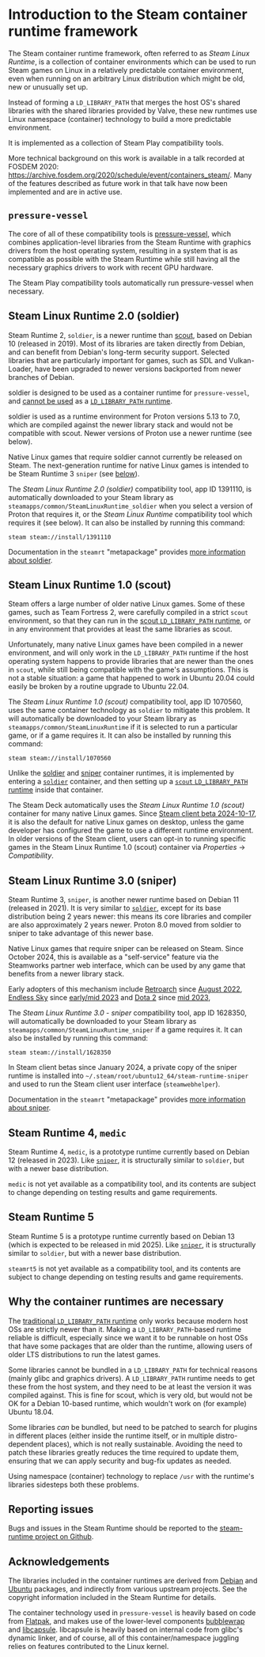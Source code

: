 # Introduction to the Steam container runtime framework

<!-- This document:
Copyright 2022 Collabora Ltd.
SPDX-License-Identifier: MIT
-->

The Steam container runtime framework, often referred to as
*Steam Linux Runtime*, is a collection of container environments
which can be used to run Steam games on Linux in a relatively predictable
container environment, even when running on an arbitrary Linux
distribution which might be old, new or unusually set up.

Instead of forming a `LD_LIBRARY_PATH` that merges the host OS's shared
libraries with the shared libraries provided by Valve, these new runtimes
use Linux namespace (container) technology to build a more predictable
environment.

It is implemented as a collection of Steam Play compatibility tools.

More technical background on this work is available in a talk recorded at
FOSDEM 2020:
<https://archive.fosdem.org/2020/schedule/event/containers_steam/>.
Many of the features described as future work in that talk have now been
implemented and are in active use.

## <span id="pressure-vessel">`pressure-vessel`</span>

The core of all of these compatibility tools is
[pressure-vessel][],
which combines application-level libraries from the Steam Runtime
with graphics drivers from the host operating system, resulting in a
system that is as compatible as possible with the Steam Runtime
while still having all the necessary graphics drivers to work with recent
GPU hardware.

The Steam Play compatibility tools automatically run pressure-vessel
when necessary.

## <span id="soldier">Steam Linux Runtime 2.0 (soldier)</span>

[soldier]: #soldier

Steam Runtime 2, `soldier`, is a newer runtime than
[scout][ldlp], based on Debian 10 (released in 2019).
Most of its libraries are taken directly from Debian, and can benefit
from Debian's long-term security support.
Selected libraries that are particularly important for games, such as
SDL and Vulkan-Loader, have been upgraded to newer versions backported
from newer branches of Debian.

soldier is designed to be used as a container runtime for `pressure-vessel`,
and [cannot be used](#why) as a
[`LD_LIBRARY_PATH` runtime][ldlp].

soldier is used as a runtime environment for Proton versions 5.13 to
7.0, which are compiled against the newer library stack and would not
be compatible with scout.
Newer versions of Proton use a newer runtime (see below).

Native Linux games that require soldier cannot currently be released on Steam.
The next-generation runtime for native Linux games is intended to be
Steam Runtime 3 `sniper` (see [below][sniper]).

The *Steam Linux Runtime 2.0 (soldier)* compatibility tool, app ID 1391110,
is automatically downloaded to your Steam library as
`steamapps/common/SteamLinuxRuntime_soldier` when you select a version
of Proton that requires it, or the *Steam Linux Runtime* compatibility
tool which requires it (see below).
It can also be installed by running this command:

    steam steam://install/1391110

Documentation in the `steamrt` "metapackage" provides
[more information about soldier](https://gitlab.steamos.cloud/steamrt/steamrt/-/blob/steamrt/soldier/README.md).

## <span id="scout-on-soldier">Steam Linux Runtime 1.0 (scout)</span>

[scout-on-soldier]: #scout-on-soldier

Steam offers a large number of older native Linux games.
Some of these games, such as Team Fortress 2, were carefully compiled in
a strict `scout` environment, so that they can run in the
[scout `LD_LIBRARY_PATH` runtime][ldlp],
or in any environment that provides at least the same libraries as scout.

Unfortunately, many native Linux games have been compiled in a newer
environment, and will only work in the `LD_LIBRARY_PATH` runtime
if the host operating system happens to provide libraries that are newer
than the ones in `scout`, while still being compatible with the game's
assumptions.
This is not a stable situation: a game that happened to work in Ubuntu
20.04 could easily be broken by a routine upgrade to Ubuntu 22.04.

The *Steam Linux Runtime 1.0 (scout)* compatibility tool, app ID 1070560,
uses the same container technology as `soldier` to mitigate this problem.
It will automatically be downloaded to your Steam library as
`steamapps/common/SteamLinuxRuntime` if it is selected to run a particular
game, or if a game requires it.
It can also be installed by running this command:

    steam steam://install/1070560

Unlike the [soldier](#soldier) and [sniper](#sniper) container runtimes,
it is implemented by entering a [`soldier`](#soldier) container, and then
setting up a [`scout` `LD_LIBRARY_PATH` runtime][ldlp] inside that container.

The Steam Deck automatically uses the *Steam Linux Runtime 1.0 (scout)*
container for many native Linux games.
Since [Steam client beta 2024-10-17][], it is also the default for native
Linux games on desktop, unless the game developer has configured the game
to use a different runtime environment.
In older versions of the Steam client,
users can opt-in to running specific games in the
Steam Linux Runtime 1.0 (scout) container via *Properties* → *Compatibility*.

[Steam client beta 2024-10-17]: https://store.steampowered.com/news/group/4397053/view/4507632124224426488?l=english

## <span id="sniper">Steam Linux Runtime 3.0 (sniper)</span>

[sniper]: #sniper

Steam Runtime 3, `sniper`, is another newer runtime based on Debian 11
(released in 2021).
It is very similar to [`soldier`](#soldier), except for its base distribution
being 2 years newer: this means its core libraries and compiler are also
approximately 2 years newer.
Proton 8.0 moved from soldier to sniper to take advantage of this newer base.

Native Linux games that require sniper can be released on Steam.
Since October 2024, this is available as a "self-service"
feature via the Steamworks partner web interface, which can be used by
any game that benefits from a newer library stack.

Early adopters of this mechanism include
[Retroarch][] since [August 2022][Retroarch on sniper],
[Endless Sky][] since [early/mid 2023][Endless Sky on Sniper] and
[Dota 2][] since [mid 2023][Dota 2 sniper],

The *Steam Linux Runtime 3.0 - sniper* compatibility tool, app ID 1628350,
will automatically be downloaded to your Steam library as
`steamapps/common/SteamLinuxRuntime_sniper` if a game requires it.
It can also be installed by running this command:

    steam steam://install/1628350

In Steam client betas since January 2024, a private copy of the sniper
runtime is installed into `~/.steam/root/ubuntu12_64/steam-runtime-sniper`
and used to run the Steam client user interface (`steamwebhelper`).

Documentation in the `steamrt` "metapackage" provides
[more information about sniper](https://gitlab.steamos.cloud/steamrt/steamrt/-/blob/steamrt/sniper/README.md).

## <span id="medic">Steam Runtime 4, `medic`</span>

[medic]: #medic

Steam Runtime 4, `medic`, is a prototype runtime currently based on Debian 12
(released in 2023).
Like [`sniper`][sniper], it is structurally similar to `soldier`, but with a newer
base distribution.

`medic` is not yet available as a compatibility tool, and its
contents are subject to change depending on testing results and game
requirements.

## <span id="steamrt5">Steam Runtime 5</span>

[steamrt5]: #steamrt5

Steam Runtime 5 is a prototype runtime currently based on Debian 13
(which is expected to be released in mid 2025).
Like [`sniper`][sniper], it is structurally similar to `soldier`, but with a newer
base distribution.

`steamrt5` is not yet available as a compatibility tool, and its
contents are subject to change depending on testing results and game
requirements.

## <span id="why">Why the container runtimes are necessary</span>

[why]: #why

The [traditional `LD_LIBRARY_PATH` runtime][ldlp]
only works because modern host OSs are strictly newer than it.
Making a `LD_LIBRARY_PATH`-based runtime reliable is difficult, especially
since we want it to be runnable on host OSs that have some packages that
are older than the runtime, allowing users of older LTS distributions to
run the latest games.

Some libraries cannot be bundled in a `LD_LIBRARY_PATH` for technical
reasons (mainly glibc and graphics drivers). A `LD_LIBRARY_PATH` runtime
needs to get these from the host system, and they need to be at least the
version it was compiled against. This is fine for scout, which is very
old, but would not be OK for a Debian 10-based runtime, which wouldn't work
on (for example) Ubuntu 18.04.

Some libraries *can* be bundled, but need to be patched to search for
plugins in different places (either inside the runtime itself, or in
multiple distro-dependent places), which is not really sustainable.
Avoiding the need to patch these libraries greatly reduces the time
required to update them, ensuring that we can apply security and
bug-fix updates as needed.

Using namespace (container) technology to replace `/usr` with the
runtime's libraries sidesteps both these problems.

## Reporting issues

Bugs and issues in the Steam Runtime should be reported to the
[steam-runtime project on Github][Steam Runtime issues].

## Acknowledgements

The libraries included in the container runtimes are derived
from [Debian][] and [Ubuntu][]
packages, and indirectly from various upstream projects.
See the copyright information included in the Steam Runtime for details.

The container technology used in `pressure-vessel` is heavily based on
code from [Flatpak][], and makes use of the
lower-level components [bubblewrap][] and [libcapsule][].
libcapsule is heavily based on internal code from glibc's dynamic linker,
and of course, all of this container/namespace juggling relies on features
contributed to the Linux kernel.

<!-- References -->

[Debian]: https://www.debian.org/
[Dota 2 scout SLR]: https://store.steampowered.com/news/app/570/view/4978168332488878344
[Dota 2 sniper]: https://mastodon.social/@TTimo/110578711292322771
[Dota 2]: https://store.steampowered.com/app/570/Dota_2/
[Endless Sky on sniper]: https://github.com/ValveSoftware/steam-runtime/issues/556
[Endless Sky]: https://endless-sky.github.io/
[Flatpak]: https://flatpak.org/
[Retroarch on sniper]: https://github.com/libretro/RetroArch/issues/14266
[Retroarch]: https://www.retroarch.com/
[Steam Runtime issues]: https://github.com/ValveSoftware/steam-runtime/issues
[Ubuntu]: https://ubuntu.com/
[bubblewrap]: https://github.com/containers/bubblewrap
[ldlp]: ld-library-path-runtime.md
[libcapsule]: https://gitlab.collabora.com/vivek/libcapsule
[pressure-vessel]: pressure-vessel.md
